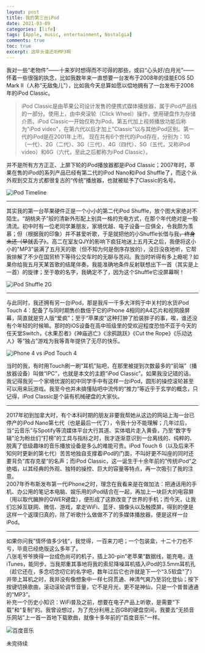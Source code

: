 ```yaml
---
layout: post
title: 我的第三台iPod
date: 2021-03-09
categories: [life]
tags: [Apple, music, entertainment, Nostalgia]
comments: true
toc: true
excerpt: 这年头谁还听MP3啊
---
```


我对一些“老物件”——十来岁时想得而不可得的那些，或曰“心头好/白月光”——怀着一些很强的执念，比如我数年来一直想要一台发布于2008年的佳能EOS 5D Mark II（人称“无敌兔儿”），比如我今天总算如愿以偿地拥有了一台发布于2008年的iPod Classic。
> iPod Classic是由苹果公司设计发售的便携式媒体播放器，属于iPod产品线的一部分。使用上，由中央滚轮（Click Wheel）操作，使用硬盘作为存储介质。iPod Classic一开始仅称为iPod，第五代加上视频播放功能后称为"iPod video"，在第六代以后才加上"Classic"以与其他iPod区别。第一代的iPod是在2001年上市。 现在共有6个世代的iPod存在，分别为：1G（一代）、2G（二代）、3G（三代）、4G（四代）、5G（五代，又称iPod video）和6G（六代，至此之后都称为iPod Classic）。

并不是所有方方正正、上屏下轮的iPod播放器都是iPod Classic；2007年时，苹果在售的iPod的系列产品已经有第二代的iPod Nano和iPod Shuffle了，而这个从外观到交互方式都很复古的“传统”播放器，也就被赋予了Classic的名号。

![iPod Timeline](https://upload.wikimedia.org/wikipedia/en/timeline/34ed2143800d6ddb333ede84b13252f8.png)

---

其实我的第一台苹果硬件正是一个小小的第二代iPod Shuffle，放个图大家绝对不陌生。“胡桃夹子”般的清新外形配上别具一格的充电方式，在那个年代绝对是一股清流。初中时有一位老同学兼朋友，家境优越、电子设备一应俱全，令我颇为羡慕；但（根据我的印象）并不甚爱听歌，于是就把他的小Shuffle长借与我~~，终身未还（早就丢了）~~。高二在室友QJY的影响下疯狂地迷上五月天之后，我便将这小小的"MP3"装满了五月天的歌（但不知为何是倒序存放的），没日没夜地听，它帮我排解了不少在国贸桥下等待公交车时的无聊与苦闷。我当时听得有多上瘾呢？如果你给我五月天某首歌的结尾伴奏，我能准确地条件反射联想出下一首（其实是上一首）的旋律；至于歌的名字，我确定不了，因为这个Shuffle它没屏幕啊！

![iPod Shuffle 2G](https://the-gadgeteer.com/assets/apple-ipod-shuffle-2-6.jpg)

---

与此同时，我还拥有另一台iPod，那是我斥一千多大洋购于中关村的水货iPod Touch 4：配备了与同时期售价数倍于它的iPhone 4相同的A4芯片和视网膜屏幕，简直就是穷人版“爱疯”；至于“苹果皮”这种打肿了脸装胖子的事，唉，谁还没有个年轻的时候嘛。那时的iOS设备在高中班级里的受欢迎程度恐怕不亚于今天的任天堂Switch，《水果忍者》《神庙逃亡》《涂鸦跳跃》《Cut the Rope》《乐动达人》等“独占”游戏为我等青年提供了无尽的快乐。 

![iPhone 4 vs iPod Touch 4](https://everymac.com/images/other_images/iphone-4-ipod-touch-4thgen.jpg)

当时的我，有时用Touch刷一刷“耳机”贴吧，在那里被提到次数最多的“前端”（播放器设备）叫做“IPC”，也就是本文的主题“iPod Classic”。如果我没记错的话，我记得我另一个家境优渥的初中同学手中有这样一台iPod，圆形的操控滚轮甚至可以用来玩游戏。我至今也并未搞懂贴吧中流传的“推力”等近乎于玄学的概念，只记得，iPod Classic是个装有机械硬盘的大家伙。

---

2017年初到加拿大时，有个本科时期的朋友非要我帮她从这边的网站上淘一台已停产的iPod Nano第七代（也是最后一代了），令我十分不能理解；几年过后，当“云音乐”与Spotify等流媒体平台大行其道、实体唱片走入黄昏，乃至“数字专辑”沦为粉丝们“打榜”的工具与指标之时，我才逐渐意识到一台离线的、纯粹的、脱离了低级趣味的音乐播放设备是多么的难能可贵。iPod Touch 6（以及后来不知何时更新的第七代）苦苦地独自支撑着iPod的门面，不叫好更不叫座的同时还要背负”库存克星“的名声；而iPod Classic，这一诞生于十余年前的”传统iPod“之绝唱，以其经典的外观、独特的操控、巨大的容量等特点，再一次吸引了我的注意。  
2007年乔布斯发布第一代iPhone之时，理念在我看来是在做加法：把通话用的手机、办公用的笔记本电脑、娱乐用的iPod结合在一起，再加上一块巨大的电容屏（用以取代臃肿的QWER键盘），便形成了这款改变了世界的手机；而今天，让我们忘掉互联网、微信、游戏，拿走WiFi、蓝牙、摄像头以及触摸屏，得到的便是这样一个返璞归真的，除了听歌什么做做不了的多媒体播放器，便是这样一台iPod。

---

如果你问我”情怀值多少钱“，我觉得，一百来刀吧；一个包装盒，十二十刀也不亏，毕竟已经绝版这么多年了。  
八张毛爷爷换得一台成色尚可的机子，插上30-pin”老苹果“数据线，能充电，连iTunes，能同步。当我郑重其事地将我的索尼降噪耳机插入iPod的3.5mm耳机孔（趁它还在，多念叨念叨它的名字吧，数年过后它也许就是下一个“3.5软盘”了）并带上耳机之时，我并没有像想象中一样七窍贯通、神清气爽乃至羽化登仙；按下按键切换歌曲，滚动滚轮调节音量，它不是月光，更不是神仙，只是一个普普通通的“MP3”。  
补充一个历史小知识：WiFi普及之前，想要在电子产品上听歌，是需要“下载”和“复制”的。我曾设想过，为了充分利用上百GB的硬盘空间，我要去“无损音乐网站”上一首一首地下载歌曲，就像十多年前的“百度音乐”一样。

![百度音乐](https://star.gg/wp-content/uploads/2009/08/baidu-mp3-search.gif)

未完待续

